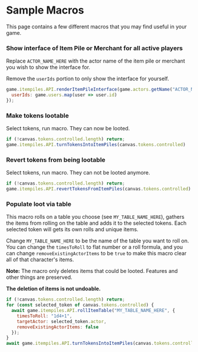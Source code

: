 # Sample Macros

This page contains a few different macros that you may find useful in your game.

### Show interface of Item Pile or Merchant for all active players

Replace `ACTOR_NAME_HERE` with the actor name of the item pile or merchant you wish to show the interface for.

Remove the `userIds` portion to only show the interface for yourself.

```js
game.itempiles.API.renderItemPileInterface(game.actors.getName("ACTOR_NAME_HERE"), {
  userIds: game.users.map(user => user.id)
});
```

### Make tokens lootable

Select tokens, run macro. They can now be looted.

```js
if (!canvas.tokens.controlled.length) return;
game.itempiles.API.turnTokensIntoItemPiles(canvas.tokens.controlled)
```

### Revert tokens from being lootable

Select tokens, run macro. They can not be looted anymore.

```js
if (!canvas.tokens.controlled.length) return;
game.itempiles.API.revertTokensFromItemPiles(canvas.tokens.controlled)
```

### Populate loot via table

This macro rolls on a table you choose (see `MY_TABLE_NAME_HERE`), gathers the items from rolling on the table and
adds it to the selected tokens. Each selected token will gets its own rolls and unique items.

Change `MY_TABLE_NAME_HERE` to be the name of the table you want to roll on. You can change the `timesToRoll` to flat
number or a roll formula, and you can change `removeExistingActorItems` to be `true` to make this macro clear all of
that character's items.

**Note:** The macro only deletes items that could be looted. Features and other things are
preserved.

**The deletion of items is not undoable.**

```js
if (!canvas.tokens.controlled.length) return;
for (const selected_token of canvas.tokens.controlled) {
  await game.itempiles.API.rollItemTable("MY_TABLE_NAME_HERE", {
    timesToRoll: "1d4+1",
    targetActor: selected_token.actor,
    removeExistingActorItems: false
  });
}
await game.itempiles.API.turnTokensIntoItemPiles(canvas.tokens.controlled);
```

